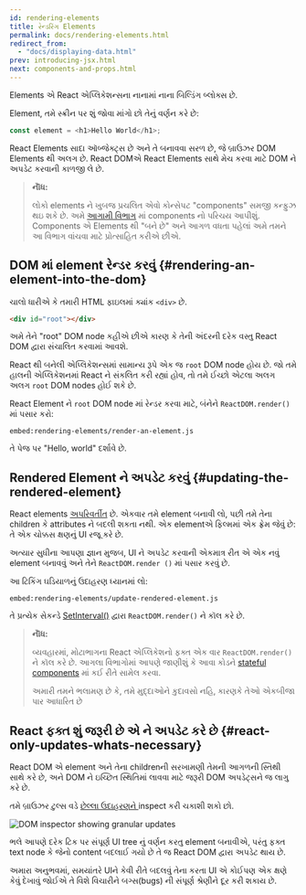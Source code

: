 ```yaml
---
id: rendering-elements
title: રેન્ડરિંગ Elements
permalink: docs/rendering-elements.html
redirect_from:
  - "docs/displaying-data.html"
prev: introducing-jsx.html
next: components-and-props.html
---
```


Elements એ React એપ્લિકેશન્સના નાનામાં નાના બિલ્ડિંગ બ્લોક્સ છે.

Element, તમે સ્ક્રીન પર શું જોવા માંગો છો તેનું વર્ણન કરે છે:

```js
const element = <h1>Hello World</h1>;
```

React Elements સાદા ઑબ્જેક્ટ્સ છે અને તે બનાવવા સરળ છે, જે બ્રાઉઝર DOM Elements થી અલગ છે. React DOMએ React Elements સાથે મેચ કરવા માટે DOM ને અપડેટ કરવાની કાળજી લે છે.

> **નૉૅધ:**
>
> લોકો elements ને ખુબજ પ્રચલિત એવો કોન્સેપટ "components" સમજી કન્ફુઝ થઇ શકે છે. અમે [આગામી વિભાગ](/docs/components-and-props.html) માં components નો પરિચય આપીશું. Components એ Elements થી "બને છે" અને આગળ વધતા પહેલાં અમે તમને આ વિભાગ વાંચવા માટે પ્રોત્સાહિત કરીએ છીએ.

## DOM માં element રેન્ડર કરવું {#rendering-an-element-into-the-dom}

ચાલો ધારીએ કે તમારી HTML ફાઇલમાં ક્યાંક `<div>` છે.

```html
<div id="root"></div>
```

અમે તેને "root" DOM node કહીએ છીએ કારણ કે તેની અંદરની દરેક વસ્તુ React DOM દ્વારા સંચાલિત કરવામાં આવશે.

React થી બનેલી એપ્લિકેશન્સમાં સામાન્ય રૂપે એક જ `root` DOM node હોય છે. જો તમે હાલની એપ્લિકેશનમાં React ને સંકલિત કરી રહ્યાં હોવ, તો તમે ઈચ્છો એટલા અલગ અલગ `root` DOM nodes હોઈ શકે છે.

React Element ને `root` DOM node માં રેન્ડર કરવા માટે, બંનેને `ReactDOM.render()` માં પસાર કરો:

`embed:rendering-elements/render-an-element.js`

[](codepen://rendering-elements/render-an-element)

તે પેજ પર "Hello, world" દર્શાવે છે.

## Rendered Element ને અપડેટ કરવું {#updating-the-rendered-element}

React elements [અપરિવર્તીત](https://en.wikipedia.org/wiki/Immutable_object) છે. એકવાર તમે element બનાવી લો, પછી તમે તેના children કે attributes ને બદલી શકતા નથી. એક elementએ ફિલ્મમાં એક ફ્રેમ જેવું છે: તે એક ચોક્કસ ક્ષણનું UI રજૂ કરે છે.

અત્યાર સુધીના આપણા જ્ઞાન મુજબ, UI ને અપડેટ કરવાની એકમાત્ર રીત એ એક નવું element બનાવવું અને તેને `ReactDOM.render ()` માં પસાર કરવું છે.

આ ટિકિંગ ઘડિયાળનું ઉદાહરણ ધ્યાનમાં લો:

`embed:rendering-elements/update-rendered-element.js`

[](codepen://rendering-elements/update-rendered-element)

તે પ્રત્યેક સેકન્ડે [SetInterval()](https://developer.mozilla.org/en-US/docs/Web/API/WindowTimers/setInterval) દ્વારા `ReactDOM.render()` ને કૉલ કરે છે.

> **નૉૅધ:**
>
> વ્યવહારમાં, મોટાભાગના React એપ્લિકેશનો ફક્ત એક વાર `ReactDOM.render()` ને કૉલ કરે છે. આગલા વિભાગોમાં આપણે જાણીશું કે આવા કોડને [stateful components](/docs/state-and-lifecycle.html) માં કઈ રીતે સામેલ કરવા.
>
> અમારી તમને ભલામણ છે કે, તમે મુદ્દાઓને કુદાવસો નહિ, કારણકે તેઓ એકબીજા પાર આધારિત છે

## React ફક્ત શું જરૂરી છે એ ને અપડેટ કરે છે {#react-only-updates-whats-necessary}

React DOM એ element અને તેના childrenની સરખામણી તેમની આગળની સ્તિથી સાથે કરે છે, અને DOM ને ઇચ્છિત સ્થિતિમાં લાવવા માટે જરૂરી DOM અપડેટ્સને જ લાગુ કરે છે.

તમે બ્રાઉઝર ટુલ્સ વડે [છેલ્લા ઉદાહરણને ](codepen://rendering-elements/update-rendered-element) inspect કરી ચકાશી શકો છો.

![DOM inspector showing granular updates](../images/docs/granular-dom-updates.gif)

ભલે આપણે દરેક ટિક પર સંપૂર્ણ UI tree નું વર્ણન કરતુ element બનાવીએ, પરંતુ ફક્ત text node કે જેનો content બદલાઈ ગયો છે તે જ React DOM દ્વારા અપડેટ થાય છે.

અમારા અનુભવમાં, સમયાંતરે UIને કેવી રીતે બદલવું તેના કરતા UI એ કોઈપણ એક ક્ષણે કેવું દેખાવું જોઈએ તે વિશે વિચારીને બગ્સ(bugs) ની સંપૂર્ણ શ્રેણીને દૂર કરી શકાય છે.

